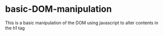 # basic-DOM-manipulation

This is a basic manipulation of the DOM using javascript to alter contents in the h1 tag